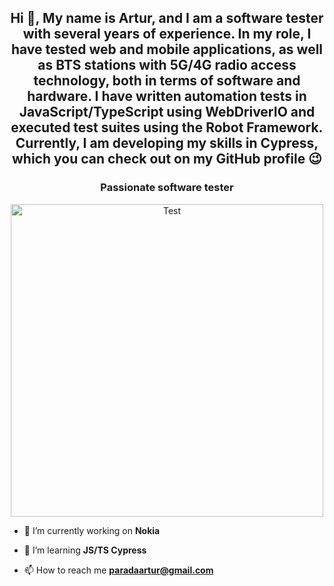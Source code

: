 <h2 align="center">Hi 👋, My name is Artur, and I am a software tester with several years of experience. In my role, I have tested web and mobile applications, as well as BTS stations with 5G/4G radio access technology, both in terms of software and hardware. I have written automation tests in JavaScript/TypeScript using WebDriverIO and executed test suites using the Robot Framework. Currently, I am developing my skills in Cypress, which you can check out on my GitHub profile &#128521; </h2>
<h3 align="center">Passionate software tester </h3>
<p align="center"><img  width="500" height="500"  alt="Test" src="https://media.tenor.com/ARkcuYFJVesAAAAd/unit-testingnn.gif" "></p>

- 🔭 I’m currently working on **Nokia**

- 🌱 I’m  learning **JS/TS Cypress**

- 📫 How to reach me **paradaartur@gmail.com**


